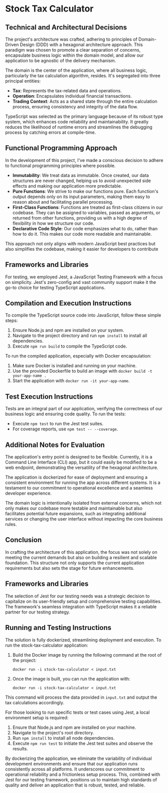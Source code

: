 # Stock Tax Calculator

## Technical and Architectural Decisions

The project's architecture was crafted, adhering to principles of Domain-Driven Design (DDD) with a hexagonal architecture approach. This paradigm was chosen to promote a clear separation of concerns, encapsulate business logic within the domain model, and allow our application to be agnostic of the delivery mechanism.

The domain is the center of the application, where all business logic, particularly the tax calculation algorithm, resides. It's segregated into three principal entities:

- **Tax**: Represents the tax-related data and operations.
- **Operation**: Encapsulates individual financial transactions.
- **Trading Context**: Acts as a shared state through the entire calculation process, ensuring consistency and integrity of the data flow.

TypeScript was selected as the primary language because of its robust type system, which enhances code reliability and maintainability. It greatly reduces the likelihood of runtime errors and streamlines the debugging process by catching errors at compile-time.

## Functional Programming Approach

In the development of this project, I've made a conscious decision to adhere to functional programming principles where possible.

- **Immutability**: We treat data as immutable. Once created, our data structures are never changed, helping us to avoid unexpected side effects and making our application more predictable.
- **Pure Functions**: We strive to make our functions pure. Each function's output depends only on its input parameters, making them easy to reason about and facilitating parallel processing.
- **First-Class Functions**: Functions are treated as first-class citizens in our codebase. They can be assigned to variables, passed as arguments, or returned from other functions, providing us with a high degree of flexibility in how we structure our code.
- **Declarative Code Style**: Our code emphasizes what to do, rather than how to do it. This makes our code more readable and maintainable.

This approach not only aligns with modern JavaScript best practices but also simplifies the codebase, making it easier for developers to contribute

## Frameworks and Libraries

For testing, we employed Jest, a JavaScript Testing Framework with a focus on simplicity. Jest's zero-config and vast community support make it the go-to choice for testing TypeScript applications.

## Compilation and Execution Instructions

To compile the TypeScript source code into JavaScript, follow these simple steps:

1. Ensure Node.js and npm are installed on your system.
2. Navigate to the project directory and run `npm install` to install all dependencies.
3. Execute `npm run build` to compile the TypeScript code.

To run the compiled application, especially with Docker encapsulation:

1. Make sure Docker is installed and running on your machine.
2. Use the provided Dockerfile to build an image with `docker build -t your-app-name .`
3. Start the application with `docker run -it your-app-name`.

## Test Execution Instructions

Tests are an integral part of our application, verifying the correctness of our business logic and ensuring code quality. To run the tests:

- Execute `npm test` to run the Jest test suites.
- For coverage reports, use `npm test -- --coverage`.

## Additional Notes for Evaluation

The application's entry point is designed to be flexible. Currently, it is a Command Line Interface (CLI) app, but it could easily be modified to be a web endpoint, demonstrating the versatility of the hexagonal architecture.

The application is dockerized for ease of deployment and ensuring a consistent environment for running the app across different systems. It is a testament to our commitment to operational excellence and a seamless developer experience.

The domain logic is intentionally isolated from external concerns, which not only makes our codebase more testable and maintainable but also facilitates potential future expansions, such as integrating additional services or changing the user interface without impacting the core business rules.

## Conclusion

In crafting the architecture of this application, the focus was not solely on meeting the current demands but also on building a resilient and scalable foundation. This structure not only supports the current application requirements but also sets the stage for future enhancements.

## Frameworks and Libraries

The selection of Jest for our testing needs was a strategic decision to capitalize on its user-friendly setup and comprehensive testing capabilities. The framework's seamless integration with TypeScript makes it a reliable partner for our testing strategy.

## Running and Testing Instructions

The solution is fully dockerized, streamlining deployment and execution. To run the stock-tax-calculator application:

1. Build the Docker image by running the following command at the root of the project:

    ```
    docker run -i stock-tax-calculator < input.txt
    ```

2. Once the image is built, you can run the application with:

    ```
    docker run -i stock-tax-calculator < input.txt
    ```

This command will process the data provided in `input.txt` and output the tax calculations accordingly.

For those looking to run specific tests or test cases using Jest, a local environment setup is required:

1. Ensure that Node.js and npm are installed on your machine.
2. Navigate to the project's root directory.
3. Run `npm install` to install all node dependencies.
4. Execute `npm run test` to initiate the Jest test suites and observe the results.

By dockerizing the application, we eliminate the variability of individual development environments and ensure that our application runs consistently across all platforms. It underscores our commitment to operational reliability and a frictionless setup process. This, combined with Jest for our testing framework, positions us to maintain high standards of quality and deliver an application that is robust, tested, and reliable.
